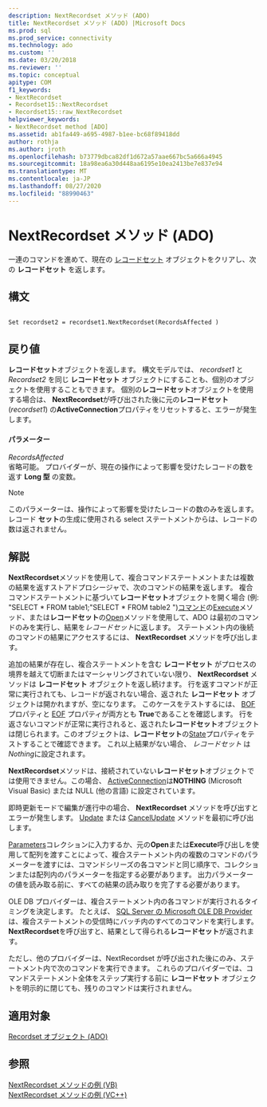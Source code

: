 ```yaml
---
description: NextRecordset メソッド (ADO)
title: NextRecordset メソッド (ADO) |Microsoft Docs
ms.prod: sql
ms.prod_service: connectivity
ms.technology: ado
ms.custom: ''
ms.date: 03/20/2018
ms.reviewer: ''
ms.topic: conceptual
apitype: COM
f1_keywords:
- NextRecordset
- Recordset15::NextRecordset
- Recordset15::raw_NextRecordset
helpviewer_keywords:
- NextRecordset method [ADO]
ms.assetid: ab1fa449-a695-4987-b1ee-bc68f89418dd
author: rothja
ms.author: jroth
ms.openlocfilehash: b73779dbca82df1d672a57aae667bc5a666a4945
ms.sourcegitcommit: 18a98ea6a30d448aa6195e10ea2413be7e837e94
ms.translationtype: MT
ms.contentlocale: ja-JP
ms.lasthandoff: 08/27/2020
ms.locfileid: "88990463"
---
```

# <a name="nextrecordset-method-ado"></a>NextRecordset メソッド (ADO)
一連のコマンドを進めて、現在の [レコードセット](./recordset-object-ado.md) オブジェクトをクリアし、次の **レコードセット** を返します。  
  
## <a name="syntax"></a>構文  
  
```  
  
Set recordset2 = recordset1.NextRecordset(RecordsAffected )  
```  
  
## <a name="return-value"></a>戻り値  
 **レコードセット**オブジェクトを返します。 構文モデルでは、 *recordset1* と *Recordset2* を同じ **レコードセット** オブジェクトにすることも、個別のオブジェクトを使用することもできます。 個別の**レコードセット**オブジェクトを使用する場合は、 **NextRecordset**が呼び出された後に元の**レコードセット**(*recordset1*) の**ActiveConnection**プロパティをリセットすると、エラーが発生します。  
  
#### <a name="parameters"></a>パラメーター  
 *RecordsAffected*  
 省略可能。 プロバイダーが、現在の操作によって影響を受けたレコードの数を返す **Long 型** の変数。  
  
> [!NOTE]
>  このパラメーターは、操作によって影響を受けたレコードの数のみを返します。レコード **セット**の生成に使用される select ステートメントからは、レコードの数は返されません。  
  
## <a name="remarks"></a>解説  
 **NextRecordset**メソッドを使用して、複合コマンドステートメントまたは複数の結果を返すストアドプロシージャで、次のコマンドの結果を返します。 複合コマンドステートメントに基づいて**レコードセット**オブジェクトを開く場合 (例: "SELECT \* FROM table1;"SELECT \* FROM table2 ")[コマンド](./command-object-ado.md)の[Execute](./execute-method-ado-command.md)メソッド、または**レコードセット**の[Open](./open-method-ado-recordset.md)メソッドを使用して、ADO は最初のコマンドのみを実行し、結果を*レコードセット*に返します。 ステートメント内の後続のコマンドの結果にアクセスするには、 **NextRecordset** メソッドを呼び出します。  
  
 追加の結果が存在し、複合ステートメントを含む **レコードセット** がプロセスの境界を越えて切断またはマーシャリングされていない限り、 **NextRecordset** メソッドは **レコードセット** オブジェクトを返し続けます。 行を返すコマンドが正常に実行されても、レコードが返されない場合、返された **レコードセット** オブジェクトは開かれますが、空になります。 このケースをテストするには、 [BOF](./bof-eof-properties-ado.md) プロパティと [EOF](./bof-eof-properties-ado.md) プロパティが両方とも **True**であることを確認します。 行を返さないコマンドが正常に実行されると、返された**レコードセット**オブジェクトは閉じられます。このオブジェクトは、**レコードセット**の[State](./state-property-ado.md)プロパティをテストすることで確認できます。 これ以上結果がない場合、 *レコードセット* は *Nothing*に設定されます。  
  
 **NextRecordset**メソッドは、接続されていない**レコードセット**オブジェクトでは使用できません。この場合、 [ActiveConnection](./activeconnection-property-ado.md)は**NOTHING** (Microsoft Visual Basic) または NULL (他の言語) に設定されています。  
  
 即時更新モードで編集が進行中の場合、 **NextRecordset** メソッドを呼び出すとエラーが発生します。 [Update](./update-method.md) または [CancelUpdate](./cancelupdate-method-ado.md) メソッドを最初に呼び出します。  
  
 [Parameters](./parameters-collection-ado.md)コレクションに入力するか、元の**Open**または**Execute**呼び出しを使用して配列を渡すことによって、複合ステートメント内の複数のコマンドのパラメーターを渡すには、コマンドシリーズの各コマンドと同じ順序で、コレクションまたは配列内のパラメーターを指定する必要があります。 出力パラメーターの値を読み取る前に、すべての結果の読み取りを完了する必要があります。  
  
 OLE DB プロバイダーは、複合ステートメント内の各コマンドが実行されるタイミングを決定します。 たとえば、 [SQL Server の Microsoft OLE DB Provider](../../guide/appendixes/microsoft-ole-db-provider-for-sql-server.md)は、複合ステートメントの受信時にバッチ内のすべてのコマンドを実行します。 **NextRecordset**を呼び出すと、結果として得られる**レコードセット**が返されます。  
  
 ただし、他のプロバイダーは、NextRecordset が呼び出された後にのみ、ステートメント内で次のコマンドを実行できます。 これらのプロバイダーでは、コマンドステートメント全体をステップ実行する前に **レコードセット** オブジェクトを明示的に閉じても、残りのコマンドは実行されません。  
  
## <a name="applies-to"></a>適用対象  
 [Recordset オブジェクト (ADO)](./recordset-object-ado.md)  
  
## <a name="see-also"></a>参照  
 [NextRecordset メソッドの例 (VB)](./nextrecordset-method-example-vb.md)   
 [NextRecordset メソッドの例 (VC++)](./nextrecordset-method-example-vc.md)